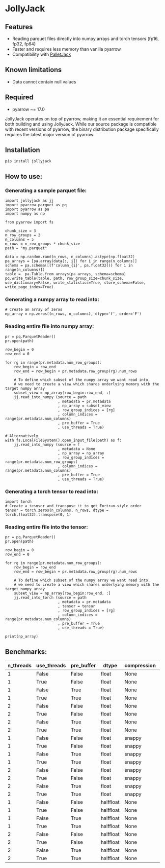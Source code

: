 # JollyJack

## Features

- Reading parquet files directly into numpy arrays and torch tensors (fp16, fp32, fp64)
- Faster and requires less memory than vanilla pyarrow
- Compatibility with [PalletJack](https://github.com/marcin-krystianc/PalletJack)

## Known limitations

- Data cannot contain null values

## Required

- pyarrow  ~= 17.0
 
JollyJack operates on top of pyarrow, making it an essential requirement for both building and using JollyJack. While our source package is compatible with recent versions of pyarrow, the binary distribution package specifically requires the latest major version of pyarrow.

##  Installation

```
pip install jollyjack
```

## How to use:

### Generating a sample parquet file:
```
import jollyjack as jj
import pyarrow.parquet as pq
import pyarrow as pa
import numpy as np

from pyarrow import fs

chunk_size = 3
n_row_groups = 2
n_columns = 5
n_rows = n_row_groups * chunk_size
path = "my.parquet"

data = np.random.rand(n_rows, n_columns).astype(np.float32)
pa_arrays = [pa.array(data[:, i]) for i in range(n_columns)]
schema = pa.schema([(f'column_{i}', pa.float32()) for i in range(n_columns)])
table =  pa.Table.from_arrays(pa_arrays, schema=schema)
pq.write_table(table, path, row_group_size=chunk_size, use_dictionary=False, write_statistics=True, store_schema=False, write_page_index=True)
```

### Generating a numpy array to read into:
```
# Create an array of zeros
np_array = np.zeros((n_rows, n_columns), dtype='f', order='F')
```

### Reading entire file into numpy array:
```
pr = pq.ParquetReader()
pr.open(path)

row_begin = 0
row_end = 0

for rg in range(pr.metadata.num_row_groups):
    row_begin = row_end
    row_end = row_begin + pr.metadata.row_group(rg).num_rows

    # To define which subset of the numpy array we want read into,
    # we need to create a view which shares underlying memory with the target numpy array
    subset_view = np_array[row_begin:row_end, :] 
    jj.read_into_numpy (source = path
                        , metadata = pr.metadata
                        , np_array = subset_view
                        , row_group_indices = [rg]
                        , column_indices = range(pr.metadata.num_columns)
                        , pre_buffer = True
                        , use_threads = True)

# Alternatively
with fs.LocalFileSystem().open_input_file(path) as f:
    jj.read_into_numpy (source = f
                        , metadata = None
                        , np_array = np_array
                        , row_group_indices = range(pr.metadata.num_row_groups)
                        , column_indices = range(pr.metadata.num_columns)
                        , pre_buffer = True
                        , use_threads = True)
```

### Generating a torch tensor to read into:
```
import torch
# Create a tesnsor and transpose it to get Fortran-style order
tensor = torch.zeros(n_columns, n_rows, dtype = torch.float32).transpose(0, 1)
```

### Reading entire file into the tensor:
```
pr = pq.ParquetReader()
pr.open(path)

row_begin = 0
row_end = 0

for rg in range(pr.metadata.num_row_groups):
    row_begin = row_end
    row_end = row_begin + pr.metadata.row_group(rg).num_rows

    # To define which subset of the numpy array we want read into,
    # we need to create a view which shares underlying memory with the target numpy array
    subset_view = np_array[row_begin:row_end, :] 
    jj.read_into_torch (source = path
                        , metadata = pr.metadata
                        , tensor = tensor
                        , row_group_indices = [rg]
                        , column_indices = range(pr.metadata.num_columns)
                        , pre_buffer = True
                        , use_threads = True)

print(np_array)
```

## Benchmarks:

| n_threads | use_threads | pre_buffer | dtype     | compression | *#arquetReader.read_row_groups | JollyJack.read_into_numpy |
|-----------|-------------|------------|-----------|-------------|--------------------|--------------------|
| 1         | False       | False      | float     | None        | **6.79s**          | **3.55s**          |
| 1         | True        | False      | float     | None        | **5.17s**          | **2.32s**          |
| 1         | False       | True       | float     | None        | **5.54s**          | **2.76s**          |
| 1         | True        | True       | float     | None        | **3.98s**          | **2.66s**          |
| 2         | False       | False      | float     | None        | **4.63s**          | **2.33s**          |
| 2         | True        | False      | float     | None        | **3.89s**          | **2.36s**          |
| 2         | False       | True       | float     | None        | **4.19s**          | **2.61s**          |
| 2         | True        | True       | float     | None        | **3.36s**          | **2.39s**          |
| 1         | False       | False      | float     | snappy      | **7.00s**          | **3.56s**          |
| 1         | True        | False      | float     | snappy      | **5.21s**          | **2.23s**          |
| 1         | False       | True       | float     | snappy      | **5.22s**          | **3.30s**          |
| 1         | True        | True       | float     | snappy      | **3.73s**          | **2.84s**          |
| 2         | False       | False      | float     | snappy      | **4.43s**          | **2.49s**          |
| 2         | True        | False      | float     | snappy      | **3.40s**          | **2.42s**          |
| 2         | False       | True       | float     | snappy      | **4.07s**          | **2.63s**          |
| 2         | True        | True       | float     | snappy      | **3.14s**          | **2.55s**          |
| 1         | False       | False      | halffloat | None        | **7.21s**          | **1.23s**          |
| 1         | True        | False      | halffloat | None        | **3.53s**          | **0.71s**          |
| 1         | False       | True       | halffloat | None        | **7.43s**          | **1.96s**          |
| 1         | True        | True       | halffloat | None        | **4.04s**          | **1.52s**          |
| 2         | False       | False      | halffloat | None        | **3.84s**          | **0.64s**          |
| 2         | True        | False      | halffloat | None        | **3.11s**          | **0.57s**          |
| 2         | False       | True       | halffloat | None        | **4.07s**          | **1.17s**          |
| 2         | True        | True       | halffloat | None        | **3.39s**          | **1.14s**          |
